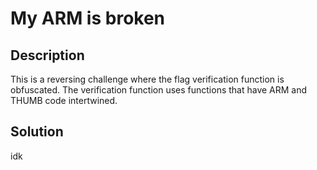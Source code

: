 # My ARM is broken

## Description
This is a reversing challenge where the flag verification function is obfuscated. The verification function uses functions that have ARM and THUMB code intertwined.

## Solution
idk
